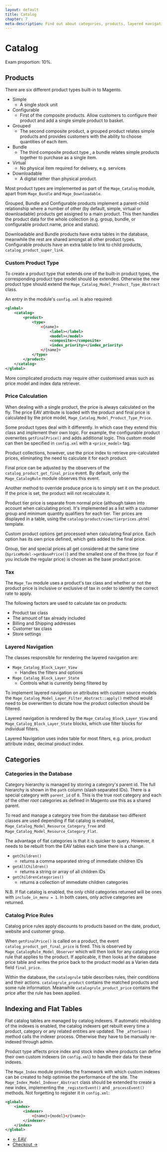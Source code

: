 ```yaml
---
layout: default
title: Catalog
chapter: 7
meta-description: Find out about categories, products, layered navigation and taxes.
---
```


# Catalog

Exam proportion: 10%.

## Products

There are six different product types built-in to Magento.

- Simple
	- A single stock unit
- Configurable
	- First of the composite products.  Allow customers to configure their product and add a single simple product to basket.
- Grouped
	- The second composite product, a grouped product relates simple products and provides customers with the ability to choose quantities of each item.
- Bundle
	- The third composite product type , a bundle relates simple products together to purchase as a single item.
- Virtual
	- No physical item required for delivery, e.g. services
- Downloadable
	- A digital rather than physical product.

Most product types are implemented as part of the `Mage_Catalog` module, apart from `Mage_Bundle` and `Mage_Downloadable`.


Grouped, Bundle and Configurable products implement a parent-child relationship where a number of other (by default, simple, virtual or downloadable) products get assigned to a main product.  This then handles the product data for the whole collection (e.g. group, bundle, or configurable product name, price and status).

Downloadable and Bundle products have extra tables in the database, meanwhile the rest are shared amongst all other product types.  Configurable products have an extra table to link to child products, `catalog_product_super_link`.

### Custom Product Type

To create a product type that extends one of the built-in product types, the corresponding product type model should be extended. Otherwise the new product type should extend the `Mage_Catalog_Model_Product_Type_Abstract` class.

An entry in the module's `config.xml` is also required:

```xml
<global>
	<catalog>
		<product>
			<type>
				<{name}>
					<label></label>
					<model></model>
					<composite></composite>
					<index_priority></index_priority>
				</{name}>
			</type>
		</product>
	</catalog>
</global>
```

More complicated products may require other customised areas such as price model and index data retriever.

### Price Calculation

When dealing with a single product, the price is always calculated on the fly.  The price EAV attribute is loaded with the product and final price is calculated by the price model, `Mage_Catalog_Model_Product_Type_Price`.

Some product types deal with it differently.  In which case they extend this class and implement their own logic.  For example, the configurable product overwrites `getFinalPrice()` and adds additional logic.  This custom model can then be specified in `config.xml` with a `<price_model>` tag.

Product collections, however, use the price index to retrieve pre-calculated prices, eliminating the need to calculate it for each product.

Final price can be adjusted by the observers of the `catalog_product_get_final_price` event.  By default, only the `Mage_CatalogRule` module observes this event.

Another method to override produce price is to simply set it on the product.  If the price is set, the product will not recalculate it.

Product tier price is separate from normal price (although taken into account when calculating price).  It's implemented as a list with a customer group and minimum quantity qualifiers for each tier.   Tier prices are displayed in a table, using the `catalog/product/view/tierprices.phtml` template.

Custom product options get processed when calculating final price.  Each option has its own price defined, which gets added to the final price.

Group, tier and special prices all get considered at the same time (`$priceModel->getBasePrice()`) and the smallest one of the three (or four if you include the regular price) is chosen as the base product price.


### Tax

The `Mage_Tax` module uses a product's tax class and whether or not the product price is inclusive or exclusive of tax in order to identify the correct rate to apply.

The following factors are used to calculate tax on products:

- Product tax class
- The amount of tax already included
- Billing and Shipping addresses
- Customer tax class
- Store settings


### Layered Navigation


The classes responsible for rendering the layered navigation are:

- `Mage_Catalog_Block_Layer_View`
	- Handles the filters and options
- `Mage_Catalog_Block_Layer_State`
	- Controls what is currently being filtered by

To implement layered navigation on attributes with custom source models the `Mage_Catalog_Model_Layer_Filter_Abstract::apply()` method would need to be overwritten to dictate how the product collection should be filtered.

Layered navigation is rendered by the `Mage_Catalog_Block_Layer_View` and `Mage_Catalog_Block_Layer_State` blocks, which use filter blocks for individual filters.

Layered Navigation uses index table for most filters, e.g. price, product attribute index, decimal product index.

## Categories

### Categories in the Database

Category hierarchy is managed by storing a category's parent id. The full hierarchy is shown in the `path` column (slash separated IDs).  There is a special category with `parent_id` of `0`. This is the true root category and each of the other *root* categories as defined in Magento use this as a shared parent.

To read and manage a category tree from the database two different classes are used depending if flat catalog is enabled, `Mage_Catalog_Model_Resource_Category_Tree` and `Mage_Catalog_Model_Resource_Category_Flat`.

The advantage of flat categories is that it is quicker to query. However, it needs to be rebuilt from the EAV tables each time there is a change.

- `getChildren()`
	- returns a comma separated string of immediate children IDs
- `getAllChildren()`
	- returns a string or array of all children IDs
- `getChildrenCategories()`
	- returns a collection of immediate children categories

N.B. If flat catalog is enabled, the only child categories returned will be ones with `include_in_menu = 1`.  In both cases, only active categories are returned.


### Catalog Price Rules

Catalog price rules apply discounts to products based on the date, product, website and customer group.

When `getFinalPrice()` is called on a product, the event `catalog_product_get_final_price` is fired. This is observed by `Mage_CatalogRule_Model_Observer` which will then look for any catalog price rule that applies to the product.  If applicable, it then looks at the database price table and writes the price back to the product model as a Varien data field `final_price`.

Within the database, the `catalogrule` table describes rules, their conditions and their actions.  `catalogrule_product` contains the matched products and some rule information.  Meanwhile `catalogrule_product_price` contains the price after the rule has been applied.

## Indexing and Flat Tables

Flat catalog tables are managed by catalog indexers. If automatic rebuilding of the indexes is enabled, the catalog indexers get rebuilt every time a product, category or any related entities are updated.  The `_afterSave()` method calls the indexer process.  Otherwise they have to be manually re-indexed through admin.

Product type affects price index and stock index where products can define their own custom indexers (in `config.xml`) to handle their data for these indexes.

The `Mage_Index` module provides the framework with which custom indexes can be created to help optimise the performance of the site.  The `Mage_Index_Model_Indexer_Abstract` class should be extended to create a new index, implementing the `_registerEvent()` and `_processEvent()` methods. Not forgetting to register it in `config.xml`:

```xml
<global>
	<index>
		<indexer>
			<{name}>{model}</{name}>
		</indexer>
	</index>
</global>
```


<ul class="navigation">
    <li class="prev"><a href="/eav.html">&larr; EAV</a></li>
    <li class="next"><a href="/checkout.html">Checkout &rarr;</a></li>
</ul>
